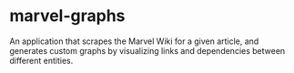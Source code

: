 # marvel-graphs
An application that scrapes the Marvel Wiki for a given article, and generates custom graphs by visualizing links and dependencies between different entities. 
